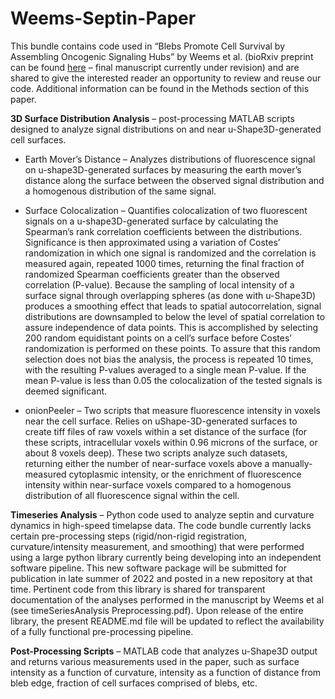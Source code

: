 # Weems-Septin-Paper
This bundle contains code used in “Blebs Promote Cell Survival by Assembling Oncogenic Signaling Hubs” by Weems et al. (bioRxiv preprint can be found [here](https://doi.org/10.1101/2021.04.23.441200) – final manuscript currently under revision) and are shared to give the interested reader an opportunity to review and reuse our code. Additional information can be found in the Methods section of this paper.

**3D Surface Distribution Analysis** – post-processing MATLAB scripts designed to analyze signal distributions on and near u-Shape3D-generated cell surfaces.

- Earth Mover’s Distance – Analyzes distributions of fluorescence signal on u-shape3D-generated surfaces by measuring the earth mover’s distance along the surface  between the observed signal distribution and a homogenous distribution of the same signal.

- Surface Colocalization – Quantifies colocalization of two fluorescent signals on a u-shape3D-generated surface by calculating the Spearman’s rank correlation coefficients between the distributions. Significance is then approximated using a variation of Costes’ randomization in which one signal is randomized and the correlation is measured again, repeated 1000 times, returning the final fraction of randomized Spearman coefficients greater than the observed correlation (P-value). Because the sampling of local intensity of a surface signal through overlapping spheres (as done with u-Shape3D) produces a smoothing effect that leads to spatial autocorrelation, signal distributions are downsampled to below the level of spatial correlation to assure independence of data points. This is accomplished by selecting 200 random equidistant points on a cell’s surface before Costes’ randomization is performed on these points. To assure that this random selection does not bias the analysis, the process is repeated 10 times, with the resulting P-values averaged to a single mean P-value. If the mean P-value is less than 0.05 the colocalization of the tested signals is deemed significant.

- onionPeeler – Two scripts that measure fluorescence intensity in voxels near the cell surface. Relies on uShape-3D-generated surfaces to create tiff files of raw voxels within a set distance of the surface (for these scripts, intracellular voxels within 0.96 microns of the surface, or about 8 voxels deep). These two scripts analyze such datasets, returning either the number of near-surface voxels above a manually-measured cytoplasmic intensity, or the enrichment of fluorescence intensity within near-surface voxels compared to a homogenous distribution of all fluorescence signal within the cell.

**Timeseries Analysis** – Python code used to analyze septin and curvature dynamics in high-speed timelapse data. The code bundle currently lacks certain pre-processing steps (rigid/non-rigid registration, curvature/intensity measurement, and smoothing) that were performed using a large python library currently being developing into an independent software pipeline. This new software package will be submitted for publication in late summer of 2022 and posted in a new repository at that time. Pertinent code from this library is shared for transparent documentation of the analyses performed in the manuscript by Weems et al (see timeSeriesAnalysis Preprocessing.pdf). Upon release of the entire library, the present README.md file will be updated to reflect the availability of a fully functional pre-processing pipeline.

**Post-Processing Scripts** – MATLAB code that analyzes u-Shape3D output and returns various measurements used in the paper, such as surface intensity as a function of curvature, intensity as a function of distance from bleb edge, fraction of cell surfaces comprised of blebs, etc. 
